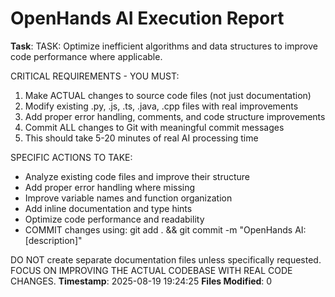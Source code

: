 # OpenHands AI Execution Report

**Task**: 
TASK: Optimize inefficient algorithms and data structures to improve code performance where applicable.

CRITICAL REQUIREMENTS - YOU MUST:
1. Make ACTUAL changes to source code files (not just documentation)
2. Modify existing .py, .js, .ts, .java, .cpp files with real improvements
3. Add proper error handling, comments, and code structure improvements
4. Commit ALL changes to Git with meaningful commit messages
5. This should take 5-20 minutes of real AI processing time

SPECIFIC ACTIONS TO TAKE:
- Analyze existing code files and improve their structure
- Add proper error handling where missing
- Improve variable names and function organization
- Add inline documentation and type hints
- Optimize code performance and readability
- COMMIT changes using: git add . && git commit -m "OpenHands AI: [description]"

DO NOT create separate documentation files unless specifically requested.
FOCUS ON IMPROVING THE ACTUAL CODEBASE WITH REAL CODE CHANGES.
**Timestamp**: 2025-08-19 19:24:25
**Files Modified**: 0

